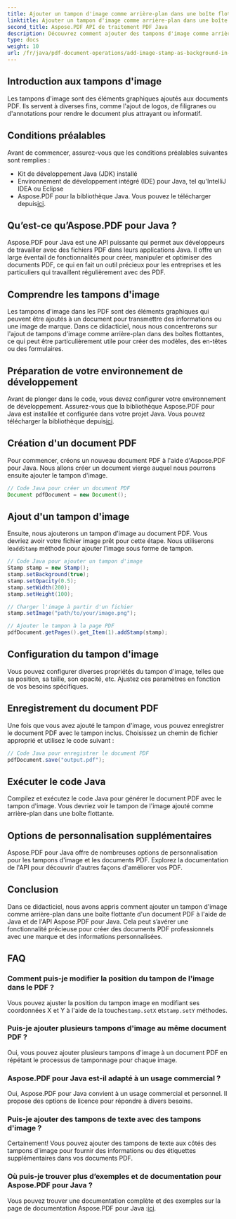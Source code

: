 ```yaml
---
title: Ajouter un tampon d'image comme arrière-plan dans une boîte flottante d'un PDF à l'aide de Java
linktitle: Ajouter un tampon d'image comme arrière-plan dans une boîte flottante d'un PDF à l'aide de Java
second_title: Aspose.PDF API de traitement PDF Java
description: Découvrez comment ajouter des tampons d'image comme arrière-plans dans des PDF à l'aide de Java et Aspose.PDF pour Java. Guide étape par étape avec des exemples de code pour une image de marque et des informations personnalisées.
type: docs
weight: 10
url: /fr/java/pdf-document-operations/add-image-stamp-as-background-in-floating-box-of-pdf-using-java/
---
```


## Introduction aux tampons d'image

Les tampons d'image sont des éléments graphiques ajoutés aux documents PDF. Ils servent à diverses fins, comme l'ajout de logos, de filigranes ou d'annotations pour rendre le document plus attrayant ou informatif.

## Conditions préalables

Avant de commencer, assurez-vous que les conditions préalables suivantes sont remplies :

- Kit de développement Java (JDK) installé
- Environnement de développement intégré (IDE) pour Java, tel qu'IntelliJ IDEA ou Eclipse
-  Aspose.PDF pour la bibliothèque Java. Vous pouvez le télécharger depuis[ici](https://releases.aspose.com/pdf/java/).

## Qu’est-ce qu’Aspose.PDF pour Java ?

Aspose.PDF pour Java est une API puissante qui permet aux développeurs de travailler avec des fichiers PDF dans leurs applications Java. Il offre un large éventail de fonctionnalités pour créer, manipuler et optimiser des documents PDF, ce qui en fait un outil précieux pour les entreprises et les particuliers qui travaillent régulièrement avec des PDF.

## Comprendre les tampons d'image

Les tampons d'image dans les PDF sont des éléments graphiques qui peuvent être ajoutés à un document pour transmettre des informations ou une image de marque. Dans ce didacticiel, nous nous concentrerons sur l'ajout de tampons d'image comme arrière-plan dans des boîtes flottantes, ce qui peut être particulièrement utile pour créer des modèles, des en-têtes ou des formulaires.

## Préparation de votre environnement de développement

 Avant de plonger dans le code, vous devez configurer votre environnement de développement. Assurez-vous que la bibliothèque Aspose.PDF pour Java est installée et configurée dans votre projet Java. Vous pouvez télécharger la bibliothèque depuis[ici](https://releases.aspose.com/pdf/java/).

## Création d'un document PDF

Pour commencer, créons un nouveau document PDF à l'aide d'Aspose.PDF pour Java. Nous allons créer un document vierge auquel nous pourrons ensuite ajouter le tampon d'image.

```java
// Code Java pour créer un document PDF
Document pdfDocument = new Document();
```

## Ajout d'un tampon d'image

 Ensuite, nous ajouterons un tampon d'image au document PDF. Vous devriez avoir votre fichier image prêt pour cette étape. Nous utiliserons le`addStamp` méthode pour ajouter l’image sous forme de tampon.

```java
// Code Java pour ajouter un tampon d'image
Stamp stamp = new Stamp();
stamp.setBackground(true);
stamp.setOpacity(0.5);
stamp.setWidth(200);
stamp.setHeight(100);

// Charger l'image à partir d'un fichier
stamp.setImage("path/to/your/image.png");

// Ajouter le tampon à la page PDF
pdfDocument.getPages().get_Item(1).addStamp(stamp);
```

## Configuration du tampon d'image

Vous pouvez configurer diverses propriétés du tampon d'image, telles que sa position, sa taille, son opacité, etc. Ajustez ces paramètres en fonction de vos besoins spécifiques.

## Enregistrement du document PDF

Une fois que vous avez ajouté le tampon d'image, vous pouvez enregistrer le document PDF avec le tampon inclus. Choisissez un chemin de fichier approprié et utilisez le code suivant :

```java
// Code Java pour enregistrer le document PDF
pdfDocument.save("output.pdf");
```

## Exécuter le code Java

Compilez et exécutez le code Java pour générer le document PDF avec le tampon d'image. Vous devriez voir le tampon de l'image ajouté comme arrière-plan dans une boîte flottante.

## Options de personnalisation supplémentaires

Aspose.PDF pour Java offre de nombreuses options de personnalisation pour les tampons d'image et les documents PDF. Explorez la documentation de l'API pour découvrir d'autres façons d'améliorer vos PDF.

## Conclusion

Dans ce didacticiel, nous avons appris comment ajouter un tampon d'image comme arrière-plan dans une boîte flottante d'un document PDF à l'aide de Java et de l'API Aspose.PDF pour Java. Cela peut s’avérer une fonctionnalité précieuse pour créer des documents PDF professionnels avec une marque et des informations personnalisées.

## FAQ

### Comment puis-je modifier la position du tampon de l'image dans le PDF ?

 Vous pouvez ajuster la position du tampon image en modifiant ses coordonnées X et Y à l'aide de la touche`stamp.setX` et`stamp.setY` méthodes.

### Puis-je ajouter plusieurs tampons d'image au même document PDF ?

Oui, vous pouvez ajouter plusieurs tampons d'image à un document PDF en répétant le processus de tamponnage pour chaque image.

### Aspose.PDF pour Java est-il adapté à un usage commercial ?

Oui, Aspose.PDF pour Java convient à un usage commercial et personnel. Il propose des options de licence pour répondre à divers besoins.

### Puis-je ajouter des tampons de texte avec des tampons d'image ?

Certainement! Vous pouvez ajouter des tampons de texte aux côtés des tampons d'image pour fournir des informations ou des étiquettes supplémentaires dans vos documents PDF.

### Où puis-je trouver plus d’exemples et de documentation pour Aspose.PDF pour Java ?

 Vous pouvez trouver une documentation complète et des exemples sur la page de documentation Aspose.PDF pour Java :[ici](https://reference.aspose.com/pdf/java/).